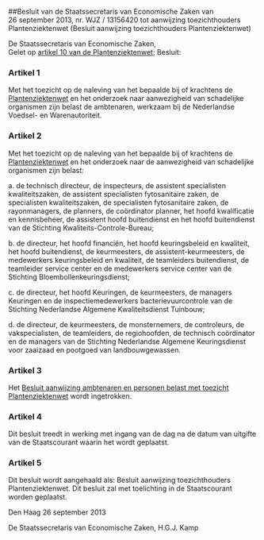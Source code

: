 <meta http-equiv='Content-Type' content='text/html; charset=utf-8' />

##Besluit van de Staatssecretaris van Economische Zaken van 26 september 2013, nr. WJZ / 13156420 tot aanwijzing toezichthouders Plantenziektenwet (Besluit aanwijzing toezichthouders Plantenziektenwet)

De Staatssecretaris van Economische Zaken,  
Gelet op [artikel 10 van de Plantenziektenwet](../../../../../../wet/plantenziektenwet/BWBR0002075/README.md);
Besluit:    

### Artikel  1  

Met het toezicht op de naleving van het bepaalde bij of krachtens de [Plantenziektenwet](../../../../../../wet/plantenziektenwet/BWBR0002075/README.md) en het onderzoek naar aanwezigheid van schadelijke organismen zijn belast de ambtenaren, werkzaam bij de Nederlandse Voedsel- en Warenautoriteit. 

### Artikel  2  

Met het toezicht op de naleving van het bepaalde bij of krachtens de [Plantenziektenwet](../../../../../../wet/plantenziektenwet/BWBR0002075/README.md) en het onderzoek naar de aanwezigheid van schadelijke organismen zijn belast: 

a. de technisch directeur, de inspecteurs, de assistent specialisten kwaliteitszaken, de assistent specialisten fytosanitaire zaken, de specialisten kwaliteitszaken, de specialisten fytosanitaire zaken, de rayonmanagers, de planners, de coördinator planner, het hoofd kwalificatie en kennisbeheer, de assistent hoofd buitendienst en het hoofd buitendienst van de Stichting Kwaliteits-Controle-Bureau;  

b. de directeur, het hoofd financiën, het hoofd keuringsbeleid en kwaliteit, het hoofd buitendienst, de keurmeesters, de assistent-keurmeesters, de medewerkers keuringsbeleid en kwaliteit, de teamleiders buitendienst, de teamleider service center en de medewerkers service center van de Stichting Bloembollenkeuringsdienst;  

c. de directeur, het hoofd Keuringen, de keurmeesters, de managers Keuringen en de inspectiemedewerkers bacterievuurcontrole van de Stichting Nederlandse Algemene Kwaliteitsdienst Tuinbouw;  

d. de directeur, de keurmeesters, de monsternemers, de controleurs, de vakspecialisten, de teamleiders, de regiohoofden, de technisch coördinator en de managers van de Stichting Nederlandse Algemene Keuringsdienst voor zaaizaad en pootgoed van landbouwgewassen.   

### Artikel  3  

Het [Besluit aanwijzing ambtenaren en personen belast met toezicht Plantenziektenwet](../../../../../../ministeriele-regeling/besluit/aanwijzing/ambtenaren/en/personen/belast/met/toezicht/etc/BWBR0022451/README.md) wordt ingetrokken.

### Artikel  4  

Dit besluit treedt in werking met ingang van de dag na de datum van uitgifte van de Staatscourant waarin het wordt geplaatst. 

### Artikel  5  

Dit besluit wordt aangehaald als: Besluit aanwijzing toezichthouders Plantenziektenwet. 
Dit besluit zal met toelichting in de Staatscourant worden geplaatst.   

Den Haag 
26 september 2013   

De 
Staatssecretaris van Economische Zaken, 
H.G.J. Kamp     
